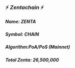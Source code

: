 ### :zap: *Zentachain* :zap:

##### *Name: ZENTA* 
##### *Symbol: CHAIN*
##### *Algorithm:PoA/PoS* (Mainnet)
##### *Total Zenta: 26,500,000*

